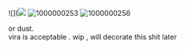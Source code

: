 ![](![](https://komarev.com/ghpvc/?username=virawrist&color=572b08)
![1000000253](https://github.com/user-attachments/assets/5c5354ce-38d3-4ddf-8d2c-ea16702d97bd)
![1000000256](https://github.com/user-attachments/assets/476e641c-2763-42d5-a59e-532354c38603)

 or dust.  
vira is acceptable .
wip , will decorate this shit later
